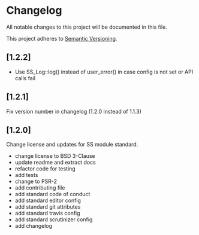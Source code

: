 # Changelog

All notable changes to this project will be documented in this file.

This project adheres to [Semantic Versioning](http://semver.org/).

## [1.2.2]

* Use SS_Log::log() instead of user_error() in case config is not set or API calls fail


## [1.2.1]

Fix version number in changelog (1.2.0 instead of 1.1.3)


## [1.2.0]

Change license and updates for SS module standard.

* change license to BSD 3-Clause
* update readme and extract docs
* refactor code for testing
* add tests
* change to PSR-2
* add contributing file
* add standard code of conduct
* add standard editor config
* add standard git attributes
* add standard travis config
* add standard scrutinizer config
* add changelog
